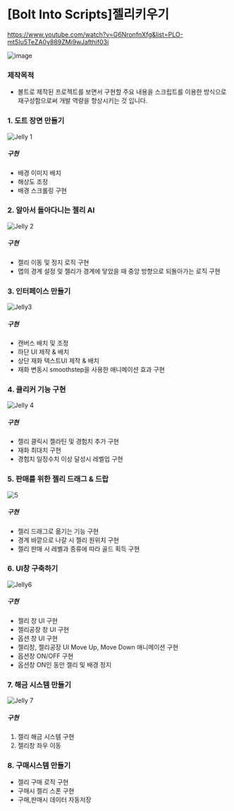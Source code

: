 # [Bolt Into Scripts]젤리키우기
https://www.youtube.com/watch?v=G6NronfnXfg&list=PLO-mt5Iu5TeZA0y889ZMi9wJafthif03i
 
![image](https://user-images.githubusercontent.com/50513500/153525148-3f373951-9716-4e24-976f-2a741424646c.png)

### 제작목적
* 볼트로 제작된 프로젝트를 보면서 구현할 주요 내용을 스크립트를 이용한 방식으로 재구성함으로써 개발 역량을 향상시키는 것 입니다. 

### 1. 도트 장면 만들기
![Jelly 1](https://user-images.githubusercontent.com/50513500/153527713-15a10b3b-1d03-4548-a3a5-86d14242f6b4.gif)

##### 구현
* 배경 이미지 배치
* 해상도 조정
* 배경 스크롤링 구현

### 2. 알아서 돌아다니는 젤리 AI
![Jelly 2](https://user-images.githubusercontent.com/50513500/153743114-8308a4f2-5153-4bd6-a3fc-3e73932f3812.gif)

##### 구현
* 젤리 이동 및 정지 로직 구현
* 맵의 경계 설정 및 젤리가 경계에 닿았을 때 중앙 방향으로 되돌아가는 로직 구현

### 3. 인터페이스 만들기
![Jelly3](https://user-images.githubusercontent.com/50513500/154681555-0cefaf2c-2e3d-4cda-9620-79737ce0e7df.gif)

##### 구현
* 캔버스 배치 및 조정
* 하단 UI 제작 & 배치
* 상단 재화 텍스트UI 제작 & 배치
* 재화 변동시 smoothstep을 사용한 애니메이션 효과 구현

### 4. 클리커 기능 구현
![Jelly 4](https://user-images.githubusercontent.com/50513500/155065006-21dfa1d1-35e4-4885-b188-357ba39badc2.gif)

##### 구현
* 젤리 클릭시 젤라틴 및 경험치 추가 구현
* 재화 최대치 구현
* 경험치 일정수치 이상 달성시 레벨업 구현

### 5. 판매를 위한 젤리 드래그 & 드랍
![5](https://user-images.githubusercontent.com/50513500/155927441-7897c20d-0488-4fd0-b5fa-c71f4d68c71b.gif)

##### 구현
* 젤리 드래그로 옮기는 기능 구현
* 경계 바깥으로 나갈 시 젤리 원위치 구현
* 젤리 판매 시 레벨과 종류에 따라 골드 획득 구현

### 6. UI창 구축하기
![Jelly6](https://user-images.githubusercontent.com/50513500/156875364-5abaeef7-50c7-425d-afe6-d2e6b00a3b2d.gif)

##### 구현
* 젤리 창 UI 구현
* 젤리공장 창 UI 구현
* 옵션 창 UI 구현
* 젤리창, 젤리공장 UI Move Up, Move Down 애니메이션 구현
* 옵션창 ON/OFF 구현
* 옵션창 ON인 동안 젤리 및 배경 정지 

### 7. 해금 시스템 만들기
![Jelly 7](https://user-images.githubusercontent.com/50513500/157710004-03a6784e-c942-4400-a9ee-0bba6e09686d.gif)

##### 구현
1. 젤리 해금 시스템 구현
2. 젤리창 좌우 이동 

### 8. 구매시스템 만들기
* 젤리 구매 로직 구현
* 구매시 젤리 스폰 구현
* 구매,판매시 데이터 자동저장
